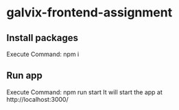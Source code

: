 # galvix-frontend-assignment

## Install packages
Execute Command: npm i

## Run app
Execute Command: npm run start
It will start the app at http://localhost:3000/

